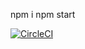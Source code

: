 npm i
npm start

[![CircleCI](https://circleci.com/gh/shvedovskiy/meeting-rooms/tree/master.svg?style=svg)](https://circleci.com/gh/shvedovskiy/meeting-rooms/tree/master)

